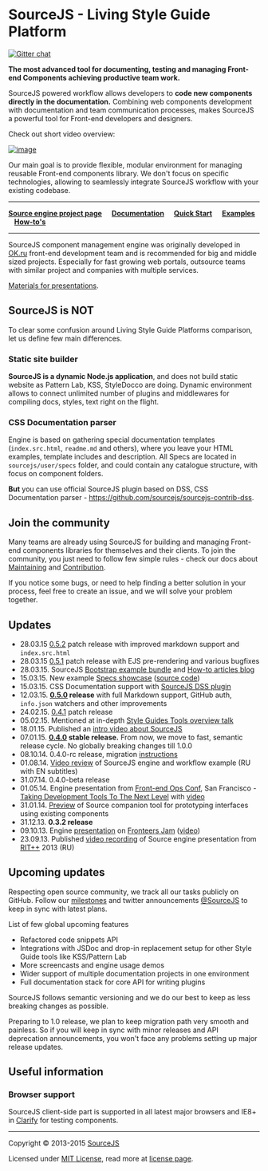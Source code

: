 # SourceJS - Living Style Guide Platform

[![Gitter chat](https://badges.gitter.im/gitterHQ/gitter.png)](https://gitter.im/sourcejs/Source)

**The most advanced tool for documenting, testing and managing Front-end Components achieving productive team work.**

SourceJS powered workflow allows developers to **code new components directly in the documentation.** Combining web components development with documentation and team communication processes, makes SourceJS a powerful tool for Front-end developers and designers.

Check out short video overview:

[![image](http://d.pr/i/7Ax4+)](http://youtu.be/y4KHmX8vCc0)

Our main goal is to provide flexible, modular environment for managing reusable Front-end components library. We don't focus on specific technologies, allowing to seamlessly integrate SourceJS workflow with your existing codebase.

___


[**Source engine project page**](http://sourcejs.com) &nbsp;&nbsp;&nbsp; [**Documentation**](http://sourcejs.com/docs) &nbsp;&nbsp;&nbsp; [**Quick Start**](http://sourcejs.com/docs/base) &nbsp;&nbsp;&nbsp; [**Examples**](http://sourcejs.com/docs/base/#examples) &nbsp;&nbsp;&nbsp;[**How-to's**](https://github.com/sourcejs/blog-howto)

___

SourceJS component management engine was originally developed in [OK.ru](http://corp.mail.ru/en/communications/odnoklassniki) front-end development team and is recommended for big and middle sized projects. Especially for fast growing web portals, outsource teams with similar project and companies with multiple services.

[Materials for presentations](https://github.com/sourcejs/pres).

## SourceJS is NOT

To clear some confusion around Living Style Guide Platforms comparison, let us define few main differences.

### Static site builder

**SourceJS is a dynamic Node.js application**, and does not build static website as Pattern Lab, KSS, StyleDocco are doing. Dynamic environment allows to connect unlimited number of plugins and middlewares for compiling docs, styles, text right on the flight.

### CSS Documentation parser

Engine is based on gathering special documentation templates (`index.src.html`, `readme.md` and others), where you leave your HTML examples, template includes and description. All Specs are located in `sourcejs/user/specs` folder, and could contain any catalogue structure, with focus on component folders.

**But** you can use official SourceJS plugin based on DSS, CSS Documentation parser - https://github.com/sourcejs/sourcejs-contrib-dss.

## Join the community

Many teams are already using SourceJS for building and managing Front-end components libraries for themselves and their clients. To join the community, you just need to follow few simple rules - check our docs about [Maintaining](MAINTAINING.md) and [Contribution](CONTRIBUTING.md).

If you notice some bugs, or need to help finding a better solution in your process, feel free to create an issue, and we will solve your problem together.

## Updates
* 28.03.15 [0.5.2](https://github.com/sourcejs/Source/releases/tag/0.5.2) patch release with improved markdown support and `index.src.html`
* 28.03.15 [0.5.1](https://github.com/sourcejs/Source/releases/tag/0.5.1) patch release with EJS pre-rendering and various bugfixes
* 28.03.15. SourceJS [Bootstrap example bundle](https://github.com/sourcejs/example-bootstrap-bundle) and [How-to articles blog](https://github.com/sourcejs/blog-howto)
* 15.03.15. New example [Specs showcase](http://sourcejs.com/specs/) ([source code](https://github.com/sourcejs/example-specs-showcase))
* 15.03.15. CSS Documentation support with [SourceJS DSS plugin](https://github.com/sourcejs/sourcejs-contrib-dss)
* 12.03.15. **[0.5.0](https://github.com/sourcejs/Source/releases/tag/0.5.0) release** with full Markdown support, GitHub auth, `info.json` watchers and other improvements
* 24.02.15. [0.4.1](https://github.com/sourcejs/Source/releases/tag/0.4.1) patch release
* 05.02.15. Mentioned at in-depth [Style Guides Tools overview talk](http://youtu.be/Fr23VpM6wl4ds)
* 18.01.15. Published an [intro video about SourceJS](http://youtu.be/y4KHmX8vCc0)
* 07.01.15. **[0.4.0](https://github.com/sourcejs/Source/releases/tag/0.4.0) stable release.** From now, we move to fast, semantic release cycle. No globally breaking changes till 1.0.0
* 08.10.14. 0.4.0-rc release, migration [instructions](https://github.com/sourcejs/Source/tree/master/docs/migration)
* 01.08.14. [Video review](http://youtu.be/ukFeZnJjrLs?list=PL20zJcC2wnX7RY1CDrKLhSvYxEe6jtMbB) of SourceJS engine and workflow example (RU with EN subtitles)
* 31.07.14. 0.4.0-beta release
* 01.05.14. Engine presentation from [Front-end Ops Conf](http://www.feopsconf.com/), San Francisco - [Taking Development Tools To The Next Level](http://rhr.me/pres/ime/) with [video](https://www.youtube.com/watch?v=cMIad0zl00I)
* 31.01.14. [Preview](http://youtu.be/cefy_U5NU4o) of Source companion tool for prototyping interfaces using existing components
* 31.12.13. **0.3.2 release**
* 09.10.13. Engine [presentation](http://rhr.me/pres/source-min/) on [Fronteers Jam](http://fronteers.nl/congres/2013/jam-session) ([video](https://vimeo.com/77989211))
* 23.09.13. Published [video recording](http://www.youtube.com/watch?v=3HNW5Bru0Ws) of Source engine presentation from [RIT++](http://ritconf.ru/) 2013 (RU)

## Upcoming updates

Respecting open source community, we track all our tasks publicly on GitHub. Follow our [milestones](https://github.com/sourcejs/example-bootstrap-bundle) and twitter announcements [@SourceJS](http://sourcejs.com) to keep in sync with latest plans.

List of few global upcoming features

* Refactored code snippets API
* Integrations with JSDoc and drop-in replacement setup for other Style Guide tools like KSS/Pattern Lab
* More screencasts and engine usage demos
* Wider support of multiple documentation projects in one environment
* Full documentation stack for core API for writing plugins

SourceJS follows semantic versioning and we do our best to keep as less breaking changes as possible.

Preparing to 1.0 release, we plan to keep migration path very smooth and painless. So if you will keep in sync with minor releases and API deprecation announcements, you won't face any problems setting up major release updates.

## Useful information

### Browser support

SourceJS client-side part is supported in all latest major browsers and IE8+ in [Clarify](http://sourcejs.com/docs/clarify) for testing components.

___

Copyright © 2013-2015 [SourceJS](http://sourcejs.com)

Licensed under [MIT License](http://en.wikipedia.org/wiki/MIT_License), read more at [license page](http://github.com/sourcejs/source/wiki/MIT-License).
